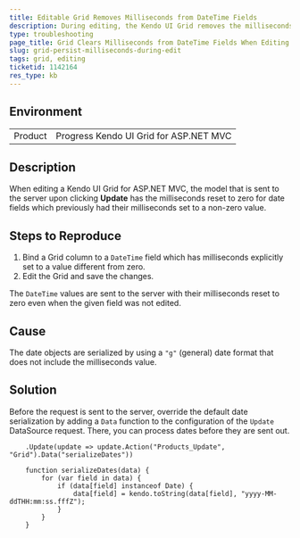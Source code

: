 ```yaml
---
title: Editable Grid Removes Milliseconds from DateTime Fields
description: During editing, the Kendo UI Grid removes the milliseconds portion from the DateTime fields.
type: troubleshooting
page_title: Grid Clears Milliseconds from DateTime Fields When Editing Records | Kendo UI Grid for ASP.NET MVC
slug: grid-persist-milliseconds-during-edit
tags: grid, editing
ticketid: 1142164
res_type: kb
---
```


## Environment

<table>
 <tr>
  <td>Product</td>
  <td>Progress Kendo UI Grid for ASP.NET MVC</td>
 </tr>
</table>


## Description

When editing a Kendo UI Grid for ASP.NET MVC, the model that is sent to the server upon clicking **Update** has the milliseconds reset to zero for date fields which previously had their milliseconds set to a non-zero value.

## Steps to Reproduce

1. Bind a Grid column to a `DateTime` field which has milliseconds explicitly set to a value different from zero.
2. Edit the Grid and save the changes.

The `DateTime` values are sent to the server with their milliseconds reset to zero even when the given field was not edited.

## Cause

The date objects are serialized by using a `"g"` (general) date format that does not include the milliseconds value.

## Solution

Before the request is sent to the server, override the default date serialization by adding a `Data` function to the configuration of the `Update` DataSource request. There, you can process dates before they are sent out.

```
    .Update(update => update.Action("Products_Update", "Grid").Data("serializeDates"))
```

```
    function serializeDates(data) {
        for (var field in data) {
            if (data[field] instanceof Date) {
                data[field] = kendo.toString(data[field], "yyyy-MM-ddTHH:mm:ss.fffZ");
            }
        }
    }
```
